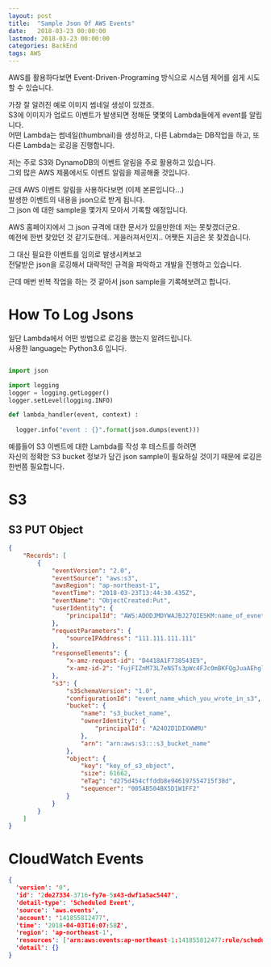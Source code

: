 ```yaml
---
layout: post
title:  "Sample Json Of AWS Events"
date:   2018-03-23 00:00:00
lastmod: 2018-03-23 00:00:00 
categories: BackEnd
tags: AWS 
---
```


AWS를 활용하다보면 Event-Driven-Programing 방식으로 시스템 제어를 쉽게 시도할 수 있습니다.  

가장 잘 알려진 예로 이미지 썸네일 생성이 있겠죠.  
S3에 이미지가 업로드 이벤트가 발생되면 정해둔 몇몇의 Lambda들에게 event를 알립니다.  
어떤 Lambda는 썸네일(thumbnail)을 생성하고, 다른 Labmda는 DB작업을 하고, 또 다른 Lambda는 로깅을 진행합니다.  

저는 주로 S3와 DynamoDB의 이벤트 알림을 주로 활용하고 있습니다.  
그외 많은 AWS 제품에서도 이벤트 알림을 제공해줄 것입니다.  


근데 AWS 이벤트 알림을 사용하다보면 (이제 본론입니다...)  
발생한 이벤트의 내용을 json으로 받게 됩니다.  
그 json 에 대한 sample을 몇가지 모아서 기록할 예정입니다.  


<!--more-->

AWS 홈페이지에서 그 json 규격에 대한 문서가 있을만한데 저는 못찾겠더군요.  
예전에 한번 찾았던 것 같기도한데.. 게을러져서인지.. 어쨋든 지금은 못 찾겠습니다.  

그 대신 필요한 이벤트를 임의로 발생시켜보고  
전달받은 json을 로깅해서 대략적인 규격을 파악하고 개발을 진행하고 있습니다.  

근데 매번 반복 작업을 하는 것 같아서 json sample을 기록해보려고 합니다.  

# How To Log Jsons

일단 Lambda에서 어떤 방법으로 로깅을 했는지 알려드립니다.  
사용한 language는 Python3.6 입니다.  

~~~python

import json

import logging
logger = logging.getLogger()
logger.setLevel(logging.INFO)

def lambda_handler(event, context) :
    
  logger.info("event : {}".format(json.dumps(event)))

~~~

예를들어 S3 이벤트에 대한 Lambda를 작성 후 테스트를 하려면  
자신의 정확한 S3 bucket 정보가 담긴 json sample이 필요하실 것이기 때문에 로깅은 한번쯤 필요합니다.  

# S3

## S3 PUT Object

~~~json
{
    "Records": [
        {
            "eventVersion": "2.0",
            "eventSource": "aws:s3",
            "awsRegion": "ap-northeast-1",
            "eventTime": "2018-03-23T13:44:30.435Z",
            "eventName": "ObjectCreated:Put",
            "userIdentity": {
                "principalId": "AWS:ADODJMDYWAJBJ27QIESKM:name_of_evnet_receiver_like_lambda"
            },
            "requestParameters": {
                "sourceIPAddress": "111.111.111.111"
            },
            "responseElements": {
                "x-amz-request-id": "D4418A1F738543E9",
                "x-amz-id-2": "FujFIZnM73L7eNSTs3pWc4FJcOmBKFQgJuaAEhglnxMgC41pFJgcCEcM2NGKQmwKlTO/5+OdMeE="
            },
            "s3": {
                "s3SchemaVersion": "1.0",
                "configurationId": "event_name_which_you_wrote_in_s3", 
                "bucket": {
                    "name": "s3_bucket_name",
                    "ownerIdentity": {
                        "principalId": "A24O2D1DIXWWMU"
                    },
                    "arn": "arn:aws:s3:::s3_bucket_name"
                },
                "object": {
                    "key": "key_of_s3_object",
                    "size": 61662,
                    "eTag": "d275d454cffddb8e946197554715f38d",
                    "sequencer": "005AB504BX5D1W1FF2"
                }
            }
        }
    ]
}
~~~


# CloudWatch Events

~~~json
{ 
  'version': '0', 
  'id': '2de27334-3716-fy7e-5x43-dwf1a5ac5447', 
  'detail-type': 'Scheduled Event', 
  'source': 'aws.events', 
  'account': '141855812477', 
  'time': '2018-04-03T16:07:58Z', 
  'region': 'ap-northeast-1', 
  'resources': ['arn:aws:events:ap-northeast-1:141855812477:rule/scheduled_event_name_which_you_wrote'], 
  'detail': {}
}
~~~
